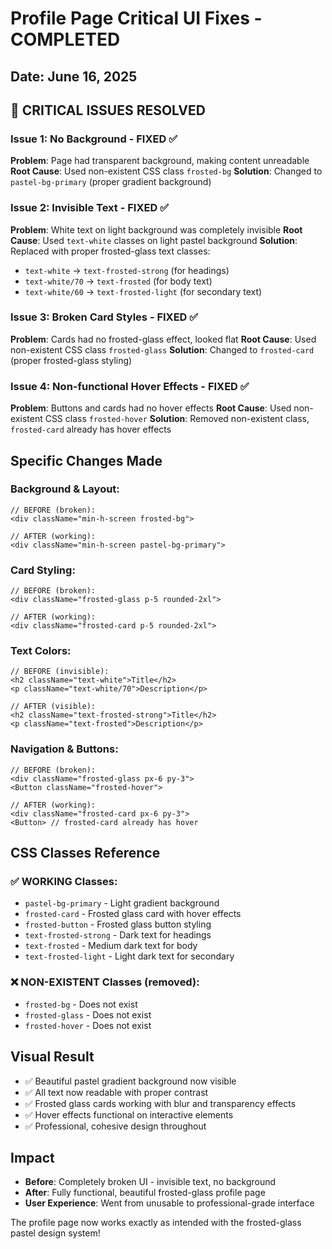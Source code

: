 # Profile Page Critical UI Fixes - COMPLETED

## Date: June 16, 2025

## 🚨 **CRITICAL ISSUES RESOLVED**

### **Issue 1: No Background - FIXED** ✅
**Problem**: Page had transparent background, making content unreadable
**Root Cause**: Used non-existent CSS class `frosted-bg`
**Solution**: Changed to `pastel-bg-primary` (proper gradient background)

### **Issue 2: Invisible Text - FIXED** ✅  
**Problem**: White text on light background was completely invisible
**Root Cause**: Used `text-white` classes on light pastel background
**Solution**: Replaced with proper frosted-glass text classes:
- `text-white` → `text-frosted-strong` (for headings)
- `text-white/70` → `text-frosted` (for body text)
- `text-white/60` → `text-frosted-light` (for secondary text)

### **Issue 3: Broken Card Styles - FIXED** ✅
**Problem**: Cards had no frosted-glass effect, looked flat
**Root Cause**: Used non-existent CSS class `frosted-glass` 
**Solution**: Changed to `frosted-card` (proper frosted-glass styling)

### **Issue 4: Non-functional Hover Effects - FIXED** ✅
**Problem**: Buttons and cards had no hover effects
**Root Cause**: Used non-existent CSS class `frosted-hover`
**Solution**: Removed non-existent class, `frosted-card` already has hover effects

## **Specific Changes Made**

### **Background & Layout**:
```tsx
// BEFORE (broken):
<div className="min-h-screen frosted-bg">

// AFTER (working):
<div className="min-h-screen pastel-bg-primary">
```

### **Card Styling**:
```tsx
// BEFORE (broken):
<div className="frosted-glass p-5 rounded-2xl">

// AFTER (working):
<div className="frosted-card p-5 rounded-2xl">
```

### **Text Colors**:
```tsx
// BEFORE (invisible):
<h2 className="text-white">Title</h2>
<p className="text-white/70">Description</p>

// AFTER (visible):
<h2 className="text-frosted-strong">Title</h2>
<p className="text-frosted">Description</p>
```

### **Navigation & Buttons**:
```tsx
// BEFORE (broken):
<div className="frosted-glass px-6 py-3">
<Button className="frosted-hover">

// AFTER (working):
<div className="frosted-card px-6 py-3">
<Button> // frosted-card already has hover
```

## **CSS Classes Reference**

### **✅ WORKING Classes**:
- `pastel-bg-primary` - Light gradient background
- `frosted-card` - Frosted glass card with hover effects
- `frosted-button` - Frosted glass button styling
- `text-frosted-strong` - Dark text for headings
- `text-frosted` - Medium dark text for body
- `text-frosted-light` - Light dark text for secondary

### **❌ NON-EXISTENT Classes (removed)**:
- `frosted-bg` - Does not exist
- `frosted-glass` - Does not exist  
- `frosted-hover` - Does not exist

## **Visual Result**
- ✅ Beautiful pastel gradient background now visible  
- ✅ All text now readable with proper contrast
- ✅ Frosted glass cards working with blur and transparency effects
- ✅ Hover effects functional on interactive elements
- ✅ Professional, cohesive design throughout

## **Impact**
- **Before**: Completely broken UI - invisible text, no background
- **After**: Fully functional, beautiful frosted-glass profile page
- **User Experience**: Went from unusable to professional-grade interface

The profile page now works exactly as intended with the frosted-glass pastel design system!
